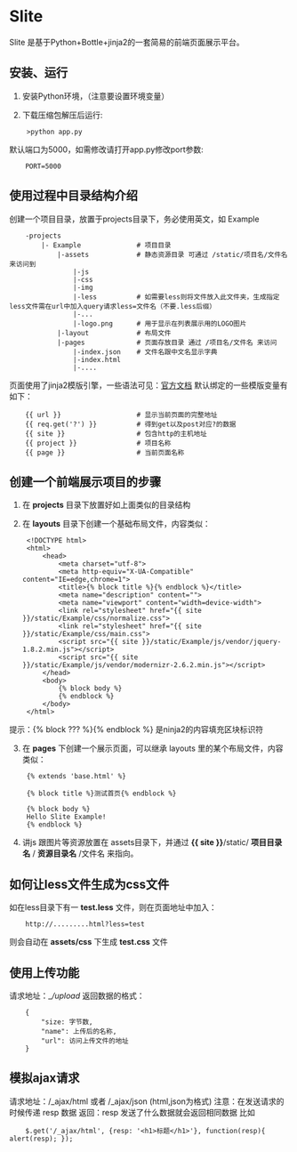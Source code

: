 Slite
===============
Slite 是基于Python+Bottle+jinja2的一套简易的前端页面展示平台。


安装、运行
---------------
1. 安装Python环境，（注意要设置环境变量）
2. 下载压缩包解压后运行:
		

		>python app.py

		
默认端口为5000，如需修改请打开app.py修改port参数:


		PORT=5000

		
使用过程中目录结构介绍
----------------------		
创建一个项目目录，放置于projects目录下，务必使用英文，如 Example

		
		-projects
			|- Example      		# 项目目录
				|-assets			# 静态资源目录 可通过 /static/项目名/文件名 来访问到
					|-js
					|-css
					|-img
					|-less          # 如需要less则将文件放入此文件夹，生成指定less文件需在url中加入query请求less=文件名（不要.less后缀）
					|-...
					|-logo.png		# 用于显示在列表展示用的LOGO图片
				|-layout			# 布局文件
				|-pages				# 页面存放目录 通过 /项目名/文件名 来访问
					|-index.json	# 文件名跟中文名显示字典
					|-index.html		
					|-....

					
页面使用了jinja2模版引擎，一些语法可见：[官方文档](http://jinja.pocoo.org/docs/templates/)
默认绑定的一些模版变量有如下：


		{{ url }}					# 显示当前页面的完整地址
		{{ req.get('?') }}			# 得到get以及post对应?的数据
		{{ site }}					# 包含http的主机地址
		{{ project }}				# 项目名称
		{{ page }}					# 当前页面名称
		
		
		
创建一个前端展示项目的步骤
--------------------------
1. 在 **projects** 目录下放置好如上面类似的目录结构
2. 在 **layouts** 目录下创建一个基础布局文件，内容类似：

		<!DOCTYPE html>
		<html>
		    <head>
		        <meta charset="utf-8">
		        <meta http-equiv="X-UA-Compatible" content="IE=edge,chrome=1">
		        <title>{% block title %}{% endblock %}</title>
		        <meta name="description" content="">
		        <meta name="viewport" content="width=device-width">
		        <link rel="stylesheet" href="{{ site }}/static/Example/css/normalize.css">
		        <link rel="stylesheet" href="{{ site }}/static/Example/css/main.css">
		        <script src="{{ site }}/static/Example/js/vendor/jquery-1.8.2.min.js"></script>
		        <script src="{{ site }}/static/Example/js/vendor/modernizr-2.6.2.min.js"></script>
		    </head>
		    <body>
		        {% block body %}
		        {% endblock %}
		    </body>
		</html>

提示：{% block ??? %}{% endblock %} 是ninja2的内容填充区块标识符

3. 在 **pages** 下创建一个展示页面，可以继承 layouts 里的某个布局文件，内容类似：

		{% extends 'base.html' %}
		
		{% block title %}测试首页{% endblock %}
		
		{% block body %}
		Hello Slite Example!
		{% endblock %}

4. 讲js 跟图片等资源放置在 assets目录下，并通过 **{{ site }}**/static/ __项目目录名__ / __资源目录名__ /文件名 来指向。


如何让less文件生成为css文件
--------------------------
如在less目录下有一 **test.less** 文件，则在页面地址中加入：

        http://.........html?less=test
        
        
则会自动在 **assets/css** 下生成 **test.css** 文件


使用上传功能
------------
请求地址：__/_upload__
返回数据的格式：

        {
            "size: 字节数,
            "name": 上传后的名称,
            "url": 访问上传文件的地址
        }

模拟ajax请求
-----------
请求地址：/_ajax/html 或者 /_ajax/json (html,json为格式)
注意：在发送请求的时候传递 resp 数据
返回：resp 发送了什么数据就会返回相同数据
比如

        $.get('/_ajax/html', {resp: '<h1>标题</h1>'}, function(resp){ alert(resp); });




